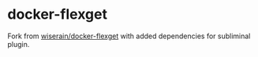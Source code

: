 # docker-flexget

Fork from [wiserain/docker-flexget](https://github.com/wiserain/docker-flexget) with added dependencies for subliminal plugin.
